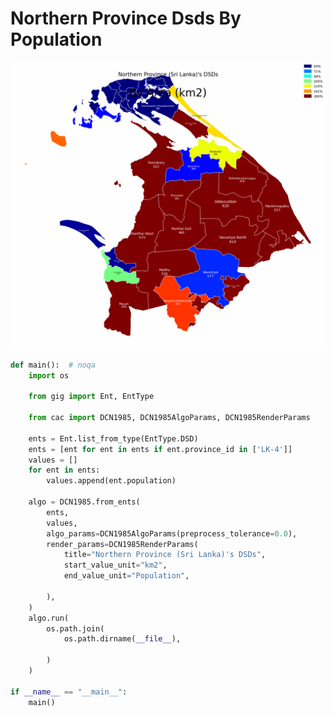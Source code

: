 # Northern Province Dsds By Population

<p  align="center">
    <img src="https://raw.githubusercontent.com/nuuuwan/continuous_area_cartograms/main/examples/northern_province_dsds_by_population/output/animated.gif" alt="alt" />
</p>

```python
def main():  # noqa
    import os

    from gig import Ent, EntType

    from cac import DCN1985, DCN1985AlgoParams, DCN1985RenderParams

    ents = Ent.list_from_type(EntType.DSD)
    ents = [ent for ent in ents if ent.province_id in ['LK-4']]
    values = []
    for ent in ents:
        values.append(ent.population)

    algo = DCN1985.from_ents(
        ents,
        values,
        algo_params=DCN1985AlgoParams(preprocess_tolerance=0.0),
        render_params=DCN1985RenderParams(
            title="Northern Province (Sri Lanka)'s DSDs",
            start_value_unit="km2",
            end_value_unit="Population",

        ),
    )
    algo.run(
        os.path.join(
            os.path.dirname(__file__),
            
        )
    )

if __name__ == "__main__":
    main()

```
